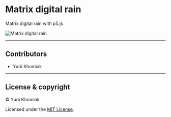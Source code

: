 ﻿# Matrix digital rain

Matrix digital rain with p5.js

![Matrix digital rain](img/matrix-digital-rain.gif)

---

## Contributors

- Yurii Khomiak

---

## License & copyright

© Yurii Khomiak

Licensed under the [MIT License](LICENSE).